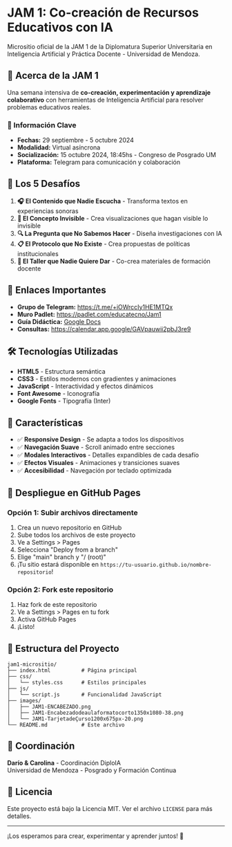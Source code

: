 # JAM 1: Co-creación de Recursos Educativos con IA

Micrositio oficial de la JAM 1 de la Diplomatura Superior Universitaria en Inteligencia Artificial y Práctica Docente - Universidad de Mendoza.

## 🚀 Acerca de la JAM 1

Una semana intensiva de **co-creación, experimentación y aprendizaje colaborativo** con herramientas de Inteligencia Artificial para resolver problemas educativos reales.

### 📅 Información Clave
- **Fechas:** 29 septiembre - 5 octubre 2024
- **Modalidad:** Virtual asíncrona
- **Socialización:** 15 octubre 2024, 18:45hs - Congreso de Posgrado UM
- **Plataforma:** Telegram para comunicación y colaboración

## 🎯 Los 5 Desafíos

1. **🎧 El Contenido que Nadie Escucha** - Transforma textos en experiencias sonoras
2. **🎨 El Concepto Invisible** - Crea visualizaciones que hagan visible lo invisible
3. **🔍 La Pregunta que No Sabemos Hacer** - Diseña investigaciones con IA
4. **📋 El Protocolo que No Existe** - Crea propuestas de políticas institucionales
5. **🤖 El Taller que Nadie Quiere Dar** - Co-crea materiales de formación docente

## 🔗 Enlaces Importantes

- **Grupo de Telegram:** https://t.me/+iOWrccIy1HE1MTQx
- **Muro Padlet:** https://padlet.com/educatecno/Jam1
- **Guía Didáctica:** [Google Docs](https://docs.google.com/document/d/1Lm93trdU6MqSRKrwsqsll4WJmpsGjUEz/edit?usp=sharing&ouid=112460847206116915755&rtpof=true&sd=true)
- **Consultas:** https://calendar.app.google/GAVpauwii2pbJ3re9

## 🛠️ Tecnologías Utilizadas

- **HTML5** - Estructura semántica
- **CSS3** - Estilos modernos con gradientes y animaciones
- **JavaScript** - Interactividad y efectos dinámicos
- **Font Awesome** - Iconografía
- **Google Fonts** - Tipografía (Inter)

## 📱 Características

- ✅ **Responsive Design** - Se adapta a todos los dispositivos
- ✅ **Navegación Suave** - Scroll animado entre secciones
- ✅ **Modales Interactivos** - Detalles expandibles de cada desafío
- ✅ **Efectos Visuales** - Animaciones y transiciones suaves
- ✅ **Accesibilidad** - Navegación por teclado optimizada

## 🚀 Despliegue en GitHub Pages

### Opción 1: Subir archivos directamente
1. Crea un nuevo repositorio en GitHub
2. Sube todos los archivos de este proyecto
3. Ve a Settings > Pages
4. Selecciona "Deploy from a branch"
5. Elige "main" branch y "/ (root)"
6. ¡Tu sitio estará disponible en `https://tu-usuario.github.io/nombre-repositorio`!

### Opción 2: Fork este repositorio
1. Haz fork de este repositorio
2. Ve a Settings > Pages en tu fork
3. Activa GitHub Pages
4. ¡Listo!

## 📁 Estructura del Proyecto

```
jam1-micrositio/
├── index.html          # Página principal
├── css/
│   └── styles.css      # Estilos principales
├── js/
│   └── script.js       # Funcionalidad JavaScript
├── images/
│   ├── JAM1-ENCABEZADO.png
│   ├── JAM1-Encabezadodeaulaformatocorto1350x1080-38.png
│   └── JAM1-TarjetadeÇurso1200x675px-20.png
└── README.md           # Este archivo
```

## 👥 Coordinación

**Darío & Carolina** - Coordinación DiploIA  
Universidad de Mendoza - Posgrado y Formación Continua

## 📄 Licencia

Este proyecto está bajo la Licencia MIT. Ver el archivo `LICENSE` para más detalles.

---

¡Los esperamos para crear, experimentar y aprender juntos! 🎉

